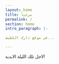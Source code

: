 ```yaml
---
layout: home
title: مرحباً
permalink: /
section: home
intro_paragraph: |-

في موقع دارك اللطيف...

---
```



لاجل تلك الليلة الابدية!